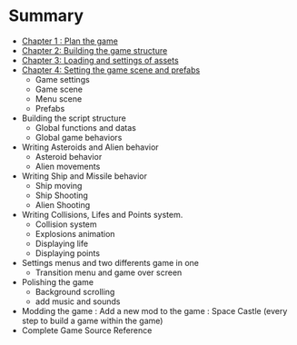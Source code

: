 # Summary

* [Chapter 1 : Plan the game](ch1.md)
* [Chapter 2: Building the game structure](ch2.md)
* [Chapter 3: Loading and settings of assets](ch3.md)
* [Chapter 4: Setting the game scene and prefabs](ch4.md)
   * Game settings
   * Game scene
   * Menu scene
   * Prefabs
* Building the script structure
   * Global functions and datas
   * Global game behaviors
* Writing Asteroids and Alien behavior
   * Asteroid behavior
   * Alien movements
* Writing Ship and Missile behavior
   * Ship moving
   * Ship Shooting
   * Alien Shooting
* Writing Collisions, Lifes and Points system.
   * Collision system
   * Explosions animation
   * Displaying life
   * Displaying points
* Settings menus and two differents game in one
   * Transition menu and game over screen
* Polishing the game
   * Background scrolling
   * add music and sounds
* Modding the game : Add a new mod to the game : Space Castle (every step to build a game within the game)
* Complete Game Source Reference